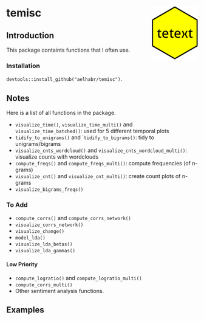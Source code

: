 
temisc <img src="man/figures/logo.png" align="right"/>
======================================================

Introduction
------------

This package containts functions that I often use.

### Installation

`devtools::install_github("aelhabr/temisc")`.

Notes
-----

Here is a list of all functions in the package.

-   `visualize_time()`, `visualize_time_multi()` and `visualize_time_batched()`: used for 5 different temporal plots
-   `tidify_to_unigrams()` and \``tidify_to_bigrams()`: tidy to unigrams/bigrams
-   `visualize_cnts_wordcloud()` and `visualize_cnts_wordcloud_multi()`: visualize counts with wordclouds
-   `compute_freqs()` and `compute_freqs_multi()`: compute frequencies (of n-grams)
-   `visualize_cnt()` and `visualize_cnt_multi()`: create count plots of n-grams
-   `visualize_bigrams_freqs()`

### To Add

-   `compute_corrs()` and `compute_corrs_network()`
-   `visualize_corrs_network()`
-   `visualize_change()`
-   `model_lda()`
-   `visualize_lda_betas()`
-   `visualize_lda_gammas()`

#### Low Priority

-   `compute_logratio()` and `compute_logratio_multi()`
-   `compute_corrs_multi()`
-   Other sentiment analysis functions.

Examples
--------
